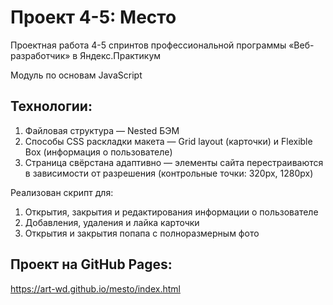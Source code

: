 # Проект 4-5: Место

Проектная работа 4-5 спринтов профессиональной программы «Веб-разработчик» в Яндекс.Практикум

Модуль по основам JavaScript

## Технологии:

1. Файловая структура — Nested БЭМ
2. Способы CSS раскладки макета — Grid layout (карточки) и Flexible Box (информация о пользователе)
3. Страница свёрстана адаптивно — элементы сайта перестраиваются в зависимости от разрешения (контрольные точки: 320px, 1280px)

Реализован скрипт для:
1. Открытия, закрытия и редактирования информации о пользователе
2. Добавления, удаления и лайка карточки
3. Открытия и закрытия попапа с полноразмерным фото

## Проект на GitHub Pages:
https://art-wd.github.io/mesto/index.html
